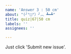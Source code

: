 ```yaml
---
name: 'Answer 3 : 50 cm'
about: "(╯°□°）╯︵ ┻━┻"
title: quiz|67|50 cm
labels: ''
assignees: ''

---
```


Just click 'Submit new issue'.
